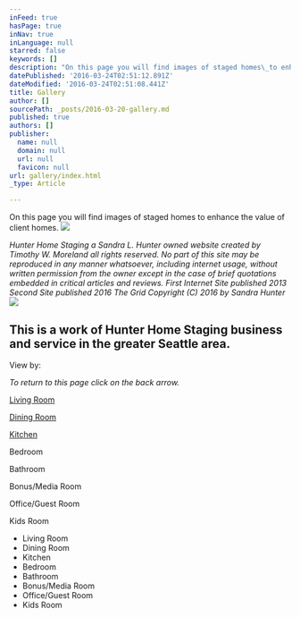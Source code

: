 ```yaml
---
inFeed: true
hasPage: true
inNav: true
inLanguage: null
starred: false
keywords: []
description: "On this page you will find images of staged homes\_to enhance the value of client homes."
datePublished: '2016-03-24T02:51:12.891Z'
dateModified: '2016-03-24T02:51:08.441Z'
title: Gallery
author: []
sourcePath: _posts/2016-03-20-gallery.md
published: true
authors: []
publisher:
  name: null
  domain: null
  url: null
  favicon: null
url: gallery/index.html
_type: Article

---
```

On this page you will find images of staged homes to enhance the value of client homes.
![](https://the-grid-user-content.s3-us-west-2.amazonaws.com/8d7501b3-3fba-49ae-9f7a-928cffbc0c51.jpg)

_Hunter Home Staging a Sandra L. Hunter owned website created by Timothy W. Moreland all rights reserved. No part of this site may be reproduced in any manner whatsoever, including internet usage, without written permission from the owner except in the case of brief quotations embedded in critical articles and reviews. First Internet Site published 2013 Second Site published 2016 The Grid Copyright (C) 2016 by Sandra Hunter_
![](https://the-grid-user-content.s3-us-west-2.amazonaws.com/501c25b0-2c51-4e21-bb6d-60b6effdbe42.jpg)

## This is a work of Hunter Home Staging business and service in the greater Seattle area. 

View by:

_To return to this page click on the back arrow._

[Living Room][0]

[Dining Room][1]

[Kitchen][2]

Bedroom

Bathroom

Bonus/Media Room

Office/Guest Room

Kids Room

* Living Room
* Dining Room
* Kitchen
* Bedroom
* Bathroom
* Bonus/Media Room
* Office/Guest Room
* Kids Room

[0]: https://thegrid.ai/hunterhomestaging/living-room/
[1]: https://thegrid.ai/hunterhomestaging/dining-room/
[2]: https://thegrid.ai/hunterhomestaging/kitchen/